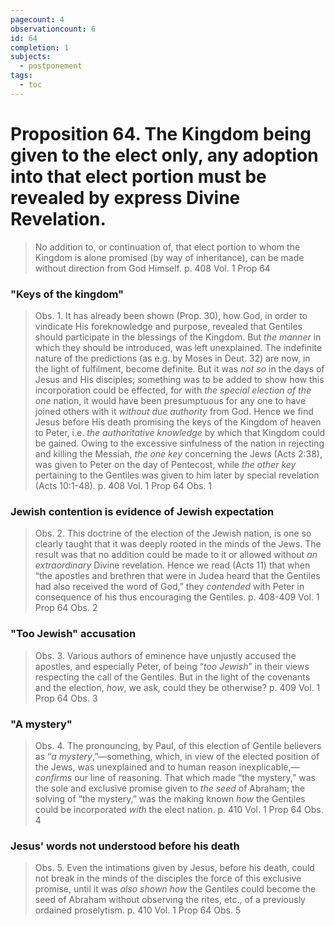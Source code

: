```yaml
---
pagecount: 4
observationcount: 6
id: 64
completion: 1
subjects:
  - postponement
tags:
  - toc
---
```

# Proposition 64. The Kingdom being given to the elect only, any adoption into that elect portion must be revealed by express Divine Revelation.

>No addition to, or continuation of, that elect portion to whom the Kingdom is alone promised (by way of inheritance), can be made without direction from God Himself.
>p. 408 Vol. 1 Prop 64
### "Keys of the kingdom"
>Obs. 1. It has already been shown (Prop. 30), how God, in order to vindicate His foreknowledge and purpose, revealed that Gentiles should participate in the blessings of the Kingdom. But *the manner* in which they should be introduced, was left unexplained. The indefinite nature of the predictions (as e.g. by Moses in Deut. 32) are now, in the light of fulfilment, become definite. But it was *not so* in the days of Jesus and His disciples; something was to be added to show how this incorporation could be effected, for with *the special election of the one* nation, it would have been presumptuous for any one to have joined others with it *without due authority* from God. Hence we find Jesus before His death promising the keys of the Kingdom of heaven to Peter, i.e. *the authoritative knowledge* by which that Kingdom could be gained. Owing to the excessive sinfulness of the nation in rejecting and killing the Messiah, *the one key* concerning the Jews (Acts 2:38), was given to Peter on the day of Pentecost, while *the other key* pertaining to the Gentiles was given to him later by special revelation (Acts 10:1-48).
>p. 408 Vol. 1 Prop 64 Obs. 1
### Jewish contention is evidence of Jewish expectation
>Obs. 2. This doctrine of the election of the Jewish nation, is one so clearly taught that it was deeply rooted in the minds of the Jews. The result was that no addition could be made to it or allowed without *an extraordinary* Divine revelation. Hence we read (Acts 11) that when “the apostles and brethren that were in Judea heard that the Gentiles had also received the word of God,” they *contended* with Peter in consequence of his thus encouraging the Gentiles.
>p. 408-409 Vol. 1 Prop 64 Obs. 2
### "Too Jewish" accusation
>Obs. 3. Various authors of eminence have unjustly accused the apostles, and especially Peter, of being “*too Jewish*” in their views respecting the call of the Gentiles. But in the light of the covenants and the election, *how*, we ask, could they be otherwise?
>p. 409 Vol. 1 Prop 64 Obs. 3
### "A mystery"
>Obs. 4. The pronouncing, by Paul, of this election of Gentile believers as “*a mystery*,”—something, which, in view of the elected position of the Jews, was unexplained and to human reason inexplicable,—*confirms* our line of reasoning. That which made “the mystery,” was the sole and exclusive promise given to *the seed* of Abraham; the solving of “the mystery,” was the making known *how* the Gentiles could be incorporated *with* the elect nation.
>p. 410 Vol. 1 Prop 64 Obs. 4
### Jesus' words not understood before his death
>Obs. 5. Even the intimations given by Jesus, before his death, could not break in the minds of the disciples the force of this exclusive promise, until it was *also shown how* the Gentiles could become the seed of Abraham without observing the rites, etc., of a previously ordained proselytism.
>p. 410 Vol. 1 Prop 64 Obs. 5
